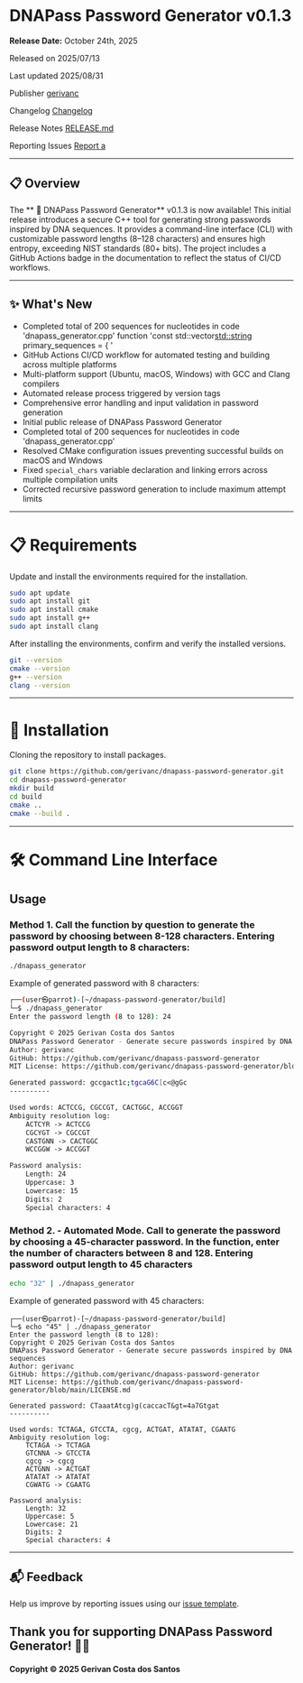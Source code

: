 # DNAPass Password Generator v0.1.3

**Release Date:** October 24th, 2025

Released on 	2025/07/13 	

Last updated 	2025/08/31 

Publisher 	[gerivanc](https://github.com/gerivanc/)

Changelog [Changelog](https://github.com/gerivanc/dnapass-password-generator/blob/main/CHANGELOG.md)

Release Notes [RELEASE.md](https://github.com/gerivanc/dnapass-password-generator/blob/main/RELEASE.md)

Reporting Issues	[Report a](https://github.com/gerivanc/dnapass-password-generator/issues/new/choose)

---

## 📋 Overview
The ** 🧬 DNAPass Password Generator** v0.1.3 is now available! This initial release introduces a secure C++ tool for generating strong passwords inspired by DNA sequences. It provides a command-line interface (CLI) with customizable password lengths (8–128 characters) and ensures high entropy, exceeding NIST standards (80+ bits). The project includes a GitHub Actions badge in the documentation to reflect the status of CI/CD workflows.

---

## ✨ What's New
- Completed total of 200 sequences for nucleotides in code 'dnapass_generator.cpp' function 'const std::vector<std::string> primary_sequences = { '
- GitHub Actions CI/CD workflow for automated testing and building across multiple platforms
- Multi-platform support (Ubuntu, macOS, Windows) with GCC and Clang compilers
- Automated release process triggered by version tags
- Comprehensive error handling and input validation in password generation
- Initial public release of DNAPass Password Generator
- Completed total of 200 sequences for nucleotides in code 'dnapass_generator.cpp'
- Resolved CMake configuration issues preventing successful builds on macOS and Windows
- Fixed `special_chars` variable declaration and linking errors across multiple compilation units
- Corrected recursive password generation to include maximum attempt limits

---

# 📋 Requirements

Update and install the environments required for the installation. 

```bash
sudo apt update
sudo apt install git
sudo apt install cmake
sudo apt install g++
sudo apt install clang
```

After installing the environments, confirm and verify the installed versions. 

```bash
git --version
cmake --version
g++ --version
clang --version
```

---

# 💾 Installation

Cloning the repository to install packages.

```bash
git clone https://github.com/gerivanc/dnapass-password-generator.git
cd dnapass-password-generator
mkdir build
cd build
cmake ..
cmake --build .
```

---

# 🛠 Command Line Interface
## Usage

### Method 1. Call the function by question to generate the password by choosing between 8-128 characters. Entering password output length to 8 characters:

```bash
./dnapass_generator
```

Example of generated password with 8 characters: 
```bash
┌──(user㉿parrot)-[~/dnapass-password-generator/build]
└─$ ./dnapass_generator
Enter the password length (8 to 128): 24

Copyright © 2025 Gerivan Costa dos Santos
DNAPass Password Generator - Generate secure passwords inspired by DNA sequences
Author: gerivanc
GitHub: https://github.com/gerivanc/dnapass-password-generator
MIT License: https://github.com/gerivanc/dnapass-password-generator/blob/main/LICENSE.md

Generated password: gccgact1c;tgcaG6C[c<@gGc
----------

Used words: ACTCCG, CGCCGT, CACTGGC, ACCGGT
Ambiguity resolution log:
	ACTCYR -> ACTCCG
	CGCYGT -> CGCCGT
	CASTGNN -> CACTGGC
	WCCGGW -> ACCGGT

Password analysis:
	Length: 24
	Uppercase: 3
	Lowercase: 15
	Digits: 2
	Special characters: 4
```

### Method 2. - Automated Mode. Call to generate the password by choosing a 45-character password. In the function, enter the number of characters between 8 and 128. Entering password output length to 45 characters

```bash
echo "32" | ./dnapass_generator
```

Example of generated password with 45 characters: 
```
┌──(user㉿parrot)-[~/dnapass-password-generator/build]
└─$ echo "45" | ./dnapass_generator
Enter the password length (8 to 128): 
Copyright © 2025 Gerivan Costa dos Santos
DNAPass Password Generator - Generate secure passwords inspired by DNA sequences
Author: gerivanc
GitHub: https://github.com/gerivanc/dnapass-password-generator
MIT License: https://github.com/gerivanc/dnapass-password-generator/blob/main/LICENSE.md

Generated password: CTaaatAtcg)g(caccacT&gt=4a7Gtgat
----------

Used words: TCTAGA, GTCCTA, cgcg, ACTGAT, ATATAT, CGAATG
Ambiguity resolution log:
	TCTAGA -> TCTAGA
	GTCNNA -> GTCCTA
	cgcg -> cgcg
	ACTGNN -> ACTGAT
	ATATAT -> ATATAT
	CGWATG -> CGAATG

Password analysis:
	Length: 32
	Uppercase: 5
	Lowercase: 21
	Digits: 2
	Special characters: 4
```

---

## 📬 Feedback
Help us improve by reporting issues using our [issue template](https://github.com/gerivanc/dnapass/blob/main/.github/ISSUE_TEMPLATE/issue_template.md).

Thank you for supporting **DNAPass Password Generator**! 🚀🔑
---

#### Copyright © 2025 Gerivan Costa dos Santos
